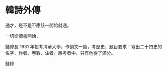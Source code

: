 # 韓詩外傳

通才，是不是不應該一開始就通。


一切從讀書開始，

錢偉長 1931 年投考清華大學，作韻文一篇，考歷史，題目要求：寫出二十四史的名字、作者、卷數、注者。應考者中，只有他得了滿分。

錢穆 
